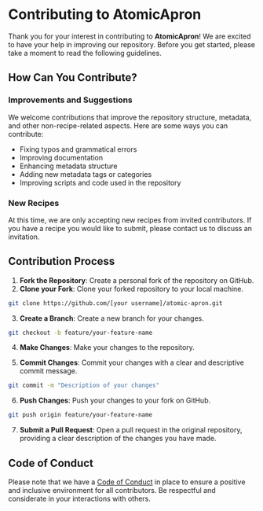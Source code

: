 # Contributing to AtomicApron

Thank you for your interest in contributing to **AtomicApron**! We are excited to have your help in improving our repository. Before you get started, please take a moment to read the following guidelines.

## How Can You Contribute?

### Improvements and Suggestions

We welcome contributions that improve the repository structure, metadata, and other non-recipe-related aspects. Here are some ways you can contribute:
- Fixing typos and grammatical errors
- Improving documentation
- Enhancing metadata structure
- Adding new metadata tags or categories
- Improving scripts and code used in the repository

### New Recipes

At this time, we are only accepting new recipes from invited contributors. If you have a recipe you would like to submit, please contact us to discuss an invitation.

## Contribution Process

1. **Fork the Repository**: Create a personal fork of the repository on GitHub.
2. **Clone your Fork**: Clone your forked repository to your local machine.

```bash
git clone https://github.com/[your username]/atomic-apron.git
```

3. **Create a Branch**: Create a new branch for your changes.

```bash
git checkout -b feature/your-feature-name
```

4. **Make Changes**: Make your changes to the repository.

5. **Commit Changes**: Commit your changes with a clear and descriptive commit message.

```bash
git commit -m "Description of your changes"
```

6. **Push Changes**: Push your changes to your fork on GitHub.

```bash
git push origin feature/your-feature-name
```

7. **Submit a Pull Request**: Open a pull request in the original repository, providing a clear description of the changes you have made.

## Code of Conduct

Please note that we have a [Code of Conduct](CODE_OF_CONDUCT.md) in place to ensure a positive and inclusive environment for all contributors. Be respectful and considerate in your interactions with others.  



